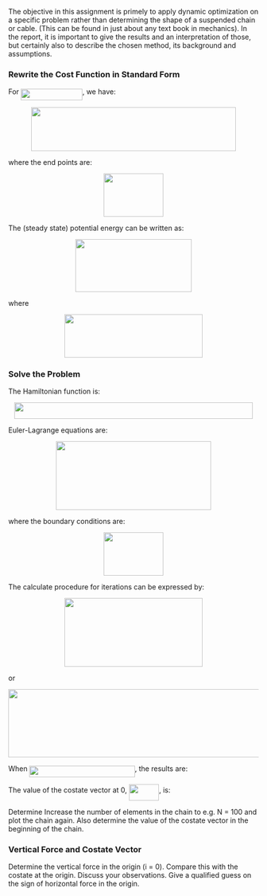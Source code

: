 

The objective in this assignment is primely to apply dynamic optimization on a specific problem rather than determining the shape of a suspended chain or cable. (This can be found in just about any text book in mechanics). In the report, it is important to give the results and an interpretation of those, but certainly also to describe the chosen method, its background and assumptions.

### Rewrite the Cost Function in Standard Form

For <img src="/examples/dynamic/project/tex/87b1657177022f790cc2ab8fbcc138bb.svg?invert_in_darkmode&sanitize=true" align=middle width=123.85906005pt height=22.465723500000017pt/>, we have:

<p align="center"><img src="/examples/dynamic/project/tex/44878bfbb42d9a7a5e1ae410d52674cf.svg?invert_in_darkmode&sanitize=true" align=middle width=412.2651489pt height=88.493889pt/></p>

where the end points are:

<p align="center"><img src="/examples/dynamic/project/tex/d5e976a1a29efc4411c34a227b2d2a27.svg?invert_in_darkmode&sanitize=true" align=middle width=120.08604629999999pt height=87.1240095pt/></p>

The (steady state) potential energy can be written as:

<p align="center"><img src="/examples/dynamic/project/tex/a381899fdf98fdfd103db242eba21819.svg?invert_in_darkmode&sanitize=true" align=middle width=233.98111605pt height=105.4751709pt/></p>

where

<p align="center"><img src="/examples/dynamic/project/tex/2b27a0c5827073622e30f34ca0d83eb9.svg?invert_in_darkmode&sanitize=true" align=middle width=277.14659939999996pt height=87.1240095pt/></p>

### Solve the Problem

The Hamiltonian function is:

<p align="center"><img src="/examples/dynamic/project/tex/0c63070d48ae3596e30bd20135460ab9.svg?invert_in_darkmode&sanitize=true" align=middle width=480.48699765000003pt height=32.990165999999995pt/></p>

Euler-Lagrange equations are:

<p align="center"><img src="/examples/dynamic/project/tex/9d16e79283f23393303970095a8b8786.svg?invert_in_darkmode&sanitize=true" align=middle width=312.91698735pt height=138.28108139999998pt/></p>

where the boundary conditions are:

<p align="center"><img src="/examples/dynamic/project/tex/d5e976a1a29efc4411c34a227b2d2a27.svg?invert_in_darkmode&sanitize=true" align=middle width=120.08604629999999pt height=87.1240095pt/></p>

The calculate procedure for iterations can be expressed by:

<p align="center"><img src="/examples/dynamic/project/tex/1b8746e5df5cfcf9dd7f7b0cc76ff510.svg?invert_in_darkmode&sanitize=true" align=middle width=278.34147659999996pt height=137.5294668pt/></p>

or

<p align="center"><img src="/examples/dynamic/project/tex/8f657142ac15fbb67879bb7326143a41.svg?invert_in_darkmode&sanitize=true" align=middle width=573.69488055pt height=137.5294668pt/></p>

When <img src="/examples/dynamic/project/tex/ed6ccff2a53f69f4c96dce6a9fc774d4.svg?invert_in_darkmode&sanitize=true" align=middle width=212.30146904999998pt height=22.831056599999986pt/>, the results are:

The value of the costate vector at 0, <img src="/examples/dynamic/project/tex/8d54550f8c3f314c8645aa4db192e631.svg?invert_in_darkmode&sanitize=true" align=middle width=60.62598794999999pt height=33.305929799999994pt/>, is:



Determine  Increase the number of elements in the chain to e.g. N = 100 and plot the chain again. Also determine the value of the costate vector in the beginning of the chain.

### Vertical Force and Costate Vector

Determine the vertical force in the origin (i = 0). Compare this with the costate at the origin. Discuss your observations. Give a qualified guess on the sign of horizontal force in the origin.
